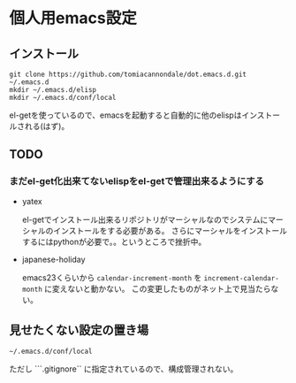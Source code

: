個人用emacs設定
=============

## インストール ##

    git clone https://github.com/tomiacannondale/dot.emacs.d.git ~/.emacs.d
	mkdir ~/.emacs.d/elisp
	mkdir ~/.emacs.d/conf/local

el-getを使っているので、emacsを起動すると自動的に他のelispはインストールされる(はず)。

## TODO ##

### まだel-get化出来てないelispをel-getで管理出来るようにする ###

* yatex

  el-getでインストール出来るリポジトリがマーシャルなのでシステムにマーシャルのインストールをする必要がある。
  さらにマーシャルをインストールするにはpythonが必要で。。というところで挫折中。

* japanese-holiday

  emacs23くらいから ```calendar-increment-month``` を ```increment-calendar-month``` に変えないと動かない。
  この変更したものがネット上で見当たらない。

## 見せたくない設定の置き場 ##

    ~/.emacs.d/conf/local

ただし ```.gitignore`` に指定されているので、構成管理されない。
